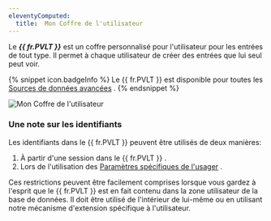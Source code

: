 ```yaml
---
eleventyComputed:
  title:  Mon Coffre de l'utilisateur
---
```

Le ***{{ fr.PVLT }}*** est un coffre personnalisé pour l'utilisateur pour les entrées de tout type. Il permet à chaque utilisateur de créer des entrées que lui seul peut voir. 

{% snippet icon.badgeInfo %} 
Le {{ fr.PVLT }} est disponible pour toutes les [Sources de données avancées](/rdm/windows/data-sources/data-sources-types/advanced-data-sources/) . 
{% endsnippet %}
 
![Mon Coffre de l'utilisateur](/img/fr/rdm/windows/clip11205.png) 

### Une note sur les identifiants 

Les identifiants dans le {{ fr.PVLT }} peuvent être utilisés de deux manières:  

1. À partir d'une session dans le {{ fr.PVLT }} . 
1. Lors de l'utilisation des [Paramètres spécifiques de l'usager](/rdm/windows/commands/edit/setting-overrides/specific-settings/) . 

Ces restrictions peuvent être facilement comprises lorsque vous gardez à l'esprit que le {{ fr.PVLT }} est en fait contenu dans la zone utilisateur de la base de données. Il doit être utilisé de l'intérieur de lui-même ou en utilisant notre mécanisme d'extension spécifique à l'utilisateur. 

